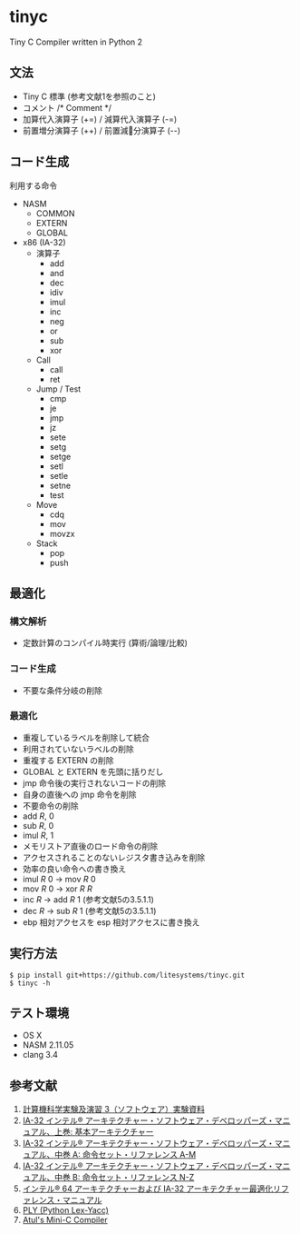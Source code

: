tinyc
=====
Tiny C Compiler written in Python 2

文法
----
* Tiny C 標準 (参考文献1を参照のこと)
* コメント /\* Comment \*/
* 加算代入演算子 (+=) / 減算代入演算子 (-=)
* 前置増分演算子 (++) / 前置減分演算子 (--)

コード生成
----------
利用する命令

* NASM
  * COMMON
  * EXTERN
  * GLOBAL
* x86 (IA-32)
  * 演算子
    * add
    * and
    * dec
    * idiv
    * imul
    * inc
    * neg
    * or
    * sub
    * xor
  * Call
    * call
    * ret
  * Jump / Test
    * cmp
    * je
    * jmp
    * jz
    * sete
    * setg
    * setge
    * setl
    * setle
    * setne
    * test
  * Move
    * cdq
    * mov
    * movzx
  * Stack
    * pop
    * push

最適化
------
### 構文解析
* 定数計算のコンパイル時実行 (算術/論理/比較)

### コード生成
* 不要な条件分岐の削除

### 最適化
* 重複しているラベルを削除して統合
* 利用されていないラベルの削除
* 重複する EXTERN の削除
* GLOBAL と EXTERN を先頭に括りだし
* jmp 命令後の実行されないコードの削除
* 自身の直後への jmp 命令を削除
* 不要命令の削除
 * add *R*, 0
 * sub *R*, 0
 * imul *R*, 1
* メモリストア直後のロード命令の削除
* アクセスされることのないレジスタ書き込みを削除
* 効率の良い命令への書き換え
 * imul *R* 0 -> mov *R* 0
 * mov *R* 0 -> xor *R* *R*
 * inc *R* -> add *R* 1 (参考文献5の3.5.1.1)
 * dec *R* -> sub *R* 1 (参考文献5の3.5.1.1)
* ebp 相対アクセスを esp 相対アクセスに書き換え

実行方法
--------
```
$ pip install git+https://github.com/litesystems/tinyc.git
$ tinyc -h
```

テスト環境
----------
* OS X
* NASM 2.11.05
* clang 3.4

参考文献
--------
1. [計算機科学実験及演習 3（ソフトウェア）実験資料](http://www.fos.kuis.kyoto-u.ac.jp/~umatani/le3b/siryo.pdf)
2. [IA-32 インテル® アーキテクチャー・ソフトウェア・デベロッパーズ・マニュアル、上巻: 基本アーキテクチャー](http://www.intel.co.jp/content/dam/www/public/ijkk/jp/ja/documents/developer/IA32_Arh_Dev_Man_Vol1_Online_i.pdf)
3. [IA-32 インテル® アーキテクチャー・ソフトウェア・デベロッパーズ・マニュアル、中巻 A: 命令セット・リファレンス A-M](http://www.intel.co.jp/content/dam/www/public/ijkk/jp/ja/documents/developer/IA32_Arh_Dev_Man_Vol2A_i.pdf)
4. [IA-32 インテル® アーキテクチャー・ソフトウェア・デベロッパーズ・マニュアル、中巻 B: 命令セット・リファレンス N-Z](http://www.intel.co.jp/content/dam/www/public/ijkk/jp/ja/documents/developer/IA32_Arh_Dev_Man_Vol2B_i.pdf)
5. [インテル® 64 アーキテクチャーおよび IA-32 アーキテクチャー最適化リファレンス・マニュアル](http://www.intel.co.jp/content/dam/www/public/ijkk/jp/ja/documents/developer/248966-024JA.pdf)
6. [PLY (Python Lex-Yacc)](http://www.dabeaz.com/ply/)
7. [Atul's Mini-C Compiler](http://people.cs.uchicago.edu/~varmaa/mini_c/)
